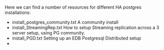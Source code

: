 Here we can find a number of resources for different HA postgres installations:

- install_postgres_community.txt   A community install
- install_StreamingRep.txt         How to setup Streaming replication across a 3 server setup, using PG community.
- install_PGD.txt                  Setting up an EDB Postgresql Distributed setup
- 
